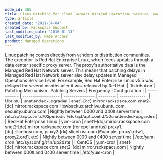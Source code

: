 ```yaml
---
node_id: 365
title: Linux Patching for Cloud Servers Managed Operations Service Level
type: article
created_date: '2011-04-04'
created_by: Rackspace Support
last_modified_date: '2016-01-13'
last_modified_by: Nate Archer
product: Managed Operations
---
```


Linux patching comes directly from vendors or distribution communities.
The exception is Red Hat Enterprise Linux, which feeds updates through a
data center specific proxy server. The proxy's authoritative data is the
Managed Red Hat Network server. This means that patching delays in
Managed Red Hat Network server also delay updates in Managed Operations
Service Level. For example, Red Hat Enterprise Linux v5.5 was delayed
for several months after it was released by Red Hat. | Distribution |
Patching Mechanism | Patching Servers | Frequency | Configuration | |
------------ | ------------------- | ---------------- | --------- |
------------- | | Ubuntu | unattended-upgrades |
snet1-\[dc\].mirror.rackspace.com snet2-\[dc\].mirror.rackspace.com
Howbackup:archive.ubuntu.com, security.ubuntu.com | Nightly between 0000
and 0400 server time | /etc/apt/apt.conf.d/02periodic
/etc/apt/apt.conf.d/50unattended-upgrades | | Red Hat Enterprise Linux |
yum-cron | snet1-\[dc\].mirror.rackspace.com
snet2-\[dc\].mirror.rackspace.com (for epel and ius)
proxy1.\[dc\].slicehost.com, proxy2.\[dc\].slicehost.com (Example:
proxy1.dfw1, proxy2.ord1, etc) | Nightly between 0000 and 0400 server
time | /etc/yum-cron /etc/sysconfig/rhn/up2date | | CentOS | yum-cron |
snet1-\[dc\].mirror.rackspace.com snet2-\[dc\].mirror.rackspace.com |
Nightly between 0000 and 0400 server time | /etc/yum-cron |

